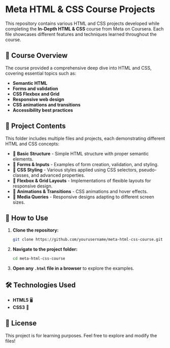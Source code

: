 # Meta HTML & CSS Course Projects

This repository contains various HTML and CSS projects developed while completing the **In-Depth HTML & CSS** course from Meta on Coursera. Each file showcases different features and techniques learned throughout the course.

## 📌 Course Overview

The course provided a comprehensive deep dive into HTML and CSS, covering essential topics such as:

- **Semantic HTML**
- **Forms and validation**
- **CSS Flexbox and Grid**
- **Responsive web design**
- **CSS animations and transitions**
- **Accessibility best practices**

## 📂 Project Contents

This folder includes multiple files and projects, each demonstrating different HTML and CSS concepts:

- 📁 **Basic Structure** - Simple HTML structure with proper semantic elements.
- 📁 **Forms & Inputs** - Examples of form creation, validation, and styling.
- 📁 **CSS Styling** - Various styles applied using CSS selectors, pseudo-classes, and advanced properties.
- 📁 **Flexbox & Grid Layouts** - Implementations of flexible layouts for responsive design.
- 📁 **Animations & Transitions** - CSS animations and hover effects.
- 📁 **Media Queries** - Responsive designs adapting to different screen sizes.

## 🚀 How to Use

1. **Clone the repository:**
   ```sh
   git clone https://github.com/yourusername/meta-html-css-course.git
   ```
2. **Navigate to the project folder:**
   ```sh
   cd meta-html-css-course
   ```
3. **Open any `.html` file in a browser** to explore the examples.

## 🛠 Technologies Used

- **HTML5** 🖥
- **CSS3** 🎨

## 📜 License

This project is for learning purposes. Feel free to explore and modify the files!

